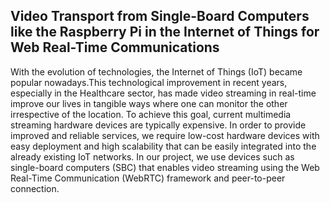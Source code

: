 ## Video Transport from Single-Board Computers like the Raspberry Pi in the Internet of Things for Web Real-Time Communications
With the evolution of technologies, the Internet of Things (IoT) became popular nowadays.This technological improvement in recent years, especially in the Healthcare sector, has made video streaming in real-time improve our lives in tangible ways where one can monitor the other irrespective of the location. To achieve this goal, current multimedia streaming hardware devices are typically expensive. In order to provide improved and reliable services, we require low-cost hardware devices with easy deployment and high scalability that can be easily integrated into the already existing IoT networks. In our project, we use devices such as single-board computers (SBC) that enables video streaming using the Web Real-Time Communication (WebRTC) framework and peer-to-peer connection.
